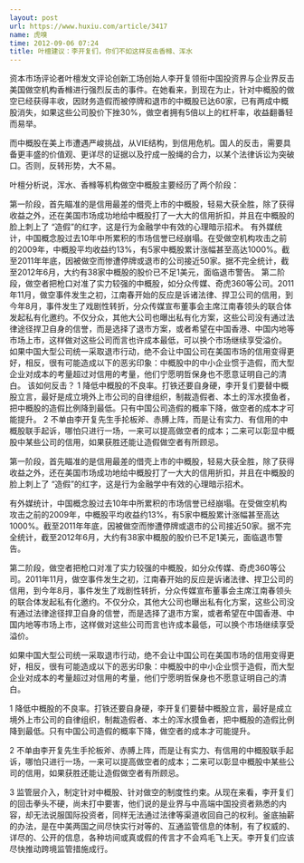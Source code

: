 ```yaml
---
layout: post
url: https://www.huxiu.com/article/3417
name: 虎嗅
time: 2012-09-06 07:24
title: 叶檀建议：李开复们，你们不如这样反击香橼、浑水
---
```

资本市场评论者叶檀发文评论创新工场创始人李开复领衔中国投资界与企业界反击美国做空机构香橼进行强烈反击的事件。在她看来，到现在为止，针对中概股的做空已经获得丰收，因财务造假而被停牌和退市的中概股已达60家，已有两成中概股消失，如果这些公司股价下挫30%，做空者拥有5倍以上的杠杆率，收益翻番轻而易举。

而中概股在美上市遭遇严峻挑战，从VIE结构，到信用危机。国人的反击，需要具备更丰盛的价值观、更详尽的证据以及拧成一股绳的合力，以某个法律诉讼为突破口。否则，反转形势，大不易。

叶檀分析说，浑水、香橼等机构做空中概股主要经历了两个阶段：

第一阶段，首先瞄准的是信用最差的借壳上市的中概股，轻易大获全胜，除了获得收益之外，还在美国市场成功地给中概股打了一大大的信用折扣，并且在中概股的脸上刺上了 “造假”的红字，这是行为金融学中有效的心理暗示招术。 有外媒统计，中国概念股过去10年中所累积的市场信誉已经崩塌。在受做空机构攻击之前的2009年，中概股平均收益约13%，有5家中概股累计涨幅甚至高达1000%。截至2011年年底，因被做空而惨遭停牌或退市的公司接近50家。据不完全统计，截至2012年6月，大约有38家中概股的股价已不足1美元，面临退市警告。 第二阶段，做空者把枪口对准了实力较强的中概股，如分众传媒、奇虎360等公司。2011年11月，做空事件发生之初，江南春开始的反应是诉诸法律、捍卫公司的信用，到今年8月，事件发生了戏剧性转折，分众传媒宣布董事会主席江南春领头的联合体发起私有化邀约。不仅分众，其他大公司也曝出私有化方案，这些公司没有通过法律途径捍卫自身的信誉，而是选择了退市方案，或者希望在中国香港、中国内地等市场上市，这样做对这些公司而言也许成本最低，可以换个市场继续享受溢价。 如果中国大型公司统一采取退市行动，绝不会让中国公司在美国市场的信用变得更好，相反，很有可能造成以下的恶劣印象：中概股中的中小企业惯于造假，而大型企业对成本的考量超过对信用的考量，他们宁愿明哲保身也不愿意证明自己的清白。 该如何反击？ 1 降低中概股的不良率。打铁还要自身硬，李开复们要替中概股立言，最好是成立境外上市公司的自律组织，制裁造假者、本土的浑水摸鱼者，把中概股的造假比例降到最低。只有中国公司造假的概率下降，做空者的成本才可能提升。 2 不单由李开复先生手抡板斧、赤膊上阵，而是让有实力、有信用的中概股联手起诉，哪怕只进行一场，一来可以提高做空者的成本；二来可以彰显中概股中某些公司的信用，如果获胜还能让造假做空者有所顾忌。

第一阶段，首先瞄准的是信用最差的借壳上市的中概股，轻易大获全胜，除了获得收益之外，还在美国市场成功地给中概股打了一大大的信用折扣，并且在中概股的脸上刺上了 “造假”的红字，这是行为金融学中有效的心理暗示招术。

有外媒统计，中国概念股过去10年中所累积的市场信誉已经崩塌。在受做空机构攻击之前的2009年，中概股平均收益约13%，有5家中概股累计涨幅甚至高达1000%。截至2011年年底，因被做空而惨遭停牌或退市的公司接近50家。据不完全统计，截至2012年6月，大约有38家中概股的股价已不足1美元，面临退市警告。

第二阶段，做空者把枪口对准了实力较强的中概股，如分众传媒、奇虎360等公司。2011年11月，做空事件发生之初，江南春开始的反应是诉诸法律、捍卫公司的信用，到今年8月，事件发生了戏剧性转折，分众传媒宣布董事会主席江南春领头的联合体发起私有化邀约。不仅分众，其他大公司也曝出私有化方案，这些公司没有通过法律途径捍卫自身的信誉，而是选择了退市方案，或者希望在中国香港、中国内地等市场上市，这样做对这些公司而言也许成本最低，可以换个市场继续享受溢价。

如果中国大型公司统一采取退市行动，绝不会让中国公司在美国市场的信用变得更好，相反，很有可能造成以下的恶劣印象：中概股中的中小企业惯于造假，而大型企业对成本的考量超过对信用的考量，他们宁愿明哲保身也不愿意证明自己的清白。

1 降低中概股的不良率。打铁还要自身硬，李开复们要替中概股立言，最好是成立境外上市公司的自律组织，制裁造假者、本土的浑水摸鱼者，把中概股的造假比例降到最低。只有中国公司造假的概率下降，做空者的成本才可能提升。

2 不单由李开复先生手抡板斧、赤膊上阵，而是让有实力、有信用的中概股联手起诉，哪怕只进行一场，一来可以提高做空者的成本；二来可以彰显中概股中某些公司的信用，如果获胜还能让造假做空者有所顾忌。

3 监管层介入，制定针对中概股、针对做空的制度性约束。从现在来看，李开复们的回击拳头不硬，尚未打中要害，他们说的是业界与中高端中国投资者熟悉的内容，却无法说服国际投资者，同样无法通过法律等渠道收回自己的权利。釜底抽薪的办法，是在中美两国之间尽快实行对等的、互通监管信息的体制，有了权威的、详尽的、公开的信息，各种坊间或真或假的传言才不会鸡毛飞上天。李开复们应该尽快推动跨境监管措施成行。

